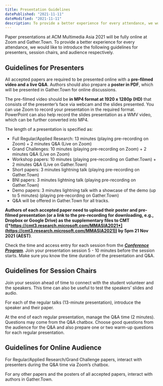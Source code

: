 ```yaml
---
title: Presentation Guidelines
datePublished: "2021-11-11"
dateModified: "2021-11-11"
description: To provide a better experience for every attendance, we would like to introduce the presentation guidelines for presenters, session chairs, and audience respectively. 
---
```



Paper presentations at ACM Multimedia Asia 2021 will be fully online at Zoom and Gather.Town. To provide a better experience for every attendance, we would like to introduce the following guidelines for presenters, session chairs, and audience respectively. 
## Guidelines for Presenters

All accepted papers are required to be presented online with a **pre-filmed video and a live Q&A**. Authors should also prepare a **poster in PDF**, which will be presented in Gather.Town for online discussions.

The pre-filmed video should be **in MP4 format at 1920 x 1280p (HD)** that consists of the presenter’s face via webcam and the slides presented. You can use Zoom to record your presentation in the required format. PowerPoint can also help record the slides presentation as a WMV video, which can be further converted into MP4. 

The length of a presentation is specified as:
- Full Regular/Applied Research: 13 minutes (playing pre-recording on Zoom) + 2 minutes Q&A (Live on Zoom)
- Grand Challenges: 10 minutes (playing pre-recording on Zoom) + 2 minutes Q&A (Live on Zoom)
- Workshop papers: 10 minutes (playing pre-recording on Gather.Town) + 2 minutes Q&A (Live on Gather.Town)
- Short papers: 3 minutes lightning talk (playing pre-recording on Gather.Town)
- BNI papers: 3 minutes lightning talk (playing pre-recording on Gather.Town)
- Demo papers: 3 minutes lightning talk with a showcase of the demo (up to 5 minutes) (playing pre-recording on Gather.Town)
- Q&A will be offered in Gather.Town for all tracks.

**Authors of each accepted paper need to upload their poster and pre-filmed presentation (or a link to the pre-recording for downloading, e.g., Dropbox or Google Drive) as the supplementary files to CMT ([*https://cmt3.research.microsoft.com/MMASIA2021*](https://cmt3.research.microsoft.com/MMASIA2021)) by 5pm 21 Nov 2021 (AEST)**. 

Check the time and access entry for each session from the **[*Conference Program*](./program/home)**. Join your presentation session 5 - 10 minutes before the session starts. Make sure you know the time duration of the presentation and Q&A.


## Guidelines for Session Chairs

Join your session ahead of time to connect with the student volunteer and the speakers. This time can also be useful to test the speakers’ slides and audio.

For each of the regular talks (13-minute presentation), introduce the speaker and their paper.

At the end of each regular presentation, manage the Q&A time (2 minutes). Questions may come from the Q&A chatbox. Choose good questions from the audience for the Q&A and also prepare one or two warm-up questions for each regular presentation.



## Guidelines for Online Audience

For Regular/Applied Research/Grand Challenge papers, interact with presenters during the Q&A time via Zoom’s chatbox.

For any other papers and the posters of all accepted papers, interact with authors in Gather.Town.
 


